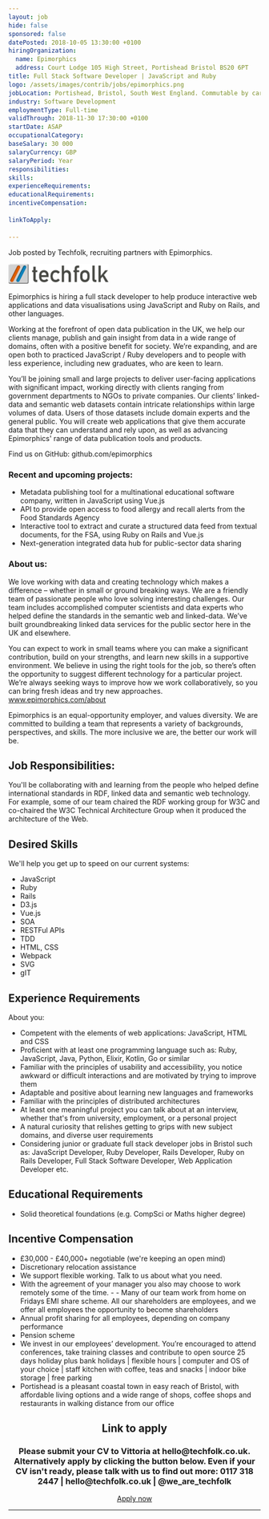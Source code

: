 ```yaml
---
layout: job
hide: false
sponsored: false
datePosted: 2018-10-05 13:30:00 +0100
hiringOrganization:
  name: Epimorphics
  address: Court Lodge 105 High Street, Portishead Bristol BS20 6PT
title: Full Stack Software Developer | JavaScript and Ruby
logo: /assets/images/contrib/jobs/epimorphics.png
jobLocation: Portishead, Bristol, South West England. Commutable by car or bike, 1 hour by bus from Bristol (X3 and X4 buses)
industry: Software Development
employmentType: Full-time
validThrough: 2018-11-30 17:30:00 +0100
startDate: ASAP
occupationalCategory:
baseSalary: 30 000
salaryCurrency: GBP
salaryPeriod: Year
responsibilities:
skills:
experienceRequirements:
educationalRequirements:
incentiveCompensation:

linkToApply:

---
```


<div class = "aligned-image">
<p>Job posted by Techfolk, recruiting partners with Epimorphics.</p>
<img style="width:200px" src="/assets/images/contrib/jobs/techfolk.png" alt="parenting"/>
</div>

Epimorphics is hiring a full stack developer to help produce interactive web applications and data visualisations using JavaScript and Ruby on Rails, and other languages.

Working at the forefront of open data publication in the UK, we help our clients manage, publish and gain insight from data in a wide range of domains, often with a positive benefit for society. We’re expanding, and are open both to practiced JavaScript / Ruby developers and to people with less experience, including new graduates, who are keen to learn.

You’ll be joining small and large projects to deliver user-facing applications with significant impact, working directly with clients ranging from government departments to NGOs to private companies. Our clients’ linked-data and semantic web datasets contain intricate relationships within large volumes of data. Users of those datasets include domain experts and the general public. You will create web applications that give them accurate data that they can understand and rely upon, as well as advancing Epimorphics' range of data publication tools and products.

Find us on GitHub: github.com/epimorphics

### Recent and upcoming projects:

- Metadata publishing tool for a multinational educational software company, written in JavaScript using Vue.js
- API to provide open access to food allergy and recall alerts from the Food Standards Agency
- Interactive tool to extract and curate a structured data feed from textual documents, for the FSA, using Ruby on Rails and Vue.js
- Next-generation integrated data hub for public-sector data sharing

### About us:

We love working with data and creating technology which makes a difference – whether in small or ground breaking ways. We are a friendly team of passionate people who love solving interesting challenges. Our team includes accomplished computer scientists and data experts who helped define the standards in the semantic web and linked-data. We’ve built groundbreaking linked data services for the public sector here in the UK and elsewhere.

You can expect to work in small teams where you can make a significant contribution, build on your strengths, and learn new skills in a supportive environment. We believe in using the right tools for the job, so there’s often the opportunity to suggest different technology for a particular project. We’re always seeking ways to improve how we work collaboratively, so you can bring fresh ideas and try new approaches. www.epimorphics.com/about

Epimorphics is an equal-opportunity employer, and values diversity. We are committed to building a team that represents a variety of backgrounds, perspectives, and skills. The more inclusive we are, the better our work will be.

## Job Responsibilities:
You'll be collaborating with and learning from the people who helped define international standards in RDF, linked data and semantic web technology. For example, some of our team chaired the RDF working group for W3C and co-chaired the W3C Technical Architecture Group when it produced the architecture of the Web.

## Desired Skills
We'll help you get up to speed on our current systems:
- JavaScript
- Ruby
- Rails
- D3.js
- Vue.js
- SOA
- RESTFul APIs
- TDD
- HTML, CSS
- Webpack
- SVG
- gIT

## Experience Requirements
About you:

- Competent with the elements of web applications: JavaScript, HTML and CSS
- Proficient with at least one programming language such as: Ruby, JavaScript, Java, Python, Elixir, Kotlin, Go or similar
- Familiar with the principles of usability and accessibility, you notice awkward or difficult interactions and are motivated by trying to improve them
- Adaptable and positive about learning new languages and frameworks
- Familiar with the principles of distributed architectures
- At least one meaningful project you can talk about at an interview, whether that's from university, employment, or a personal project
- A natural curiosity that relishes getting to grips with new subject domains, and diverse user requirements
- Considering junior or graduate full stack developer jobs in Bristol such as: JavaScript Developer, Ruby Developer, Rails Developer, Ruby on Rails Developer, Full Stack Software Developer, Web Application Developer etc.

## Educational Requirements
- Solid theoretical foundations (e.g. CompSci or Maths higher degree)

## Incentive Compensation
- £30,000 - £40,000+ negotiable (we're keeping an open mind)
- Discretionary relocation assistance
- We support flexible working. Talk to us about what you need.
- With the agreement of your manager you also may choose to work remotely some of the time. - - Many of our team work from home on Fridays
EMI share scheme. All our shareholders are employees, and we offer all employees the opportunity to become shareholders
- Annual profit sharing for all employees, depending on company performance
- Pension scheme
- We invest in our employees’ development. You’re encouraged to attend conferences, take training classes and contribute to open source
25 days holiday plus bank holidays | flexible hours | computer and OS of your choice | staff kitchen with coffee, teas and snacks | indoor bike storage | free parking
- Portishead is a pleasant coastal town in easy reach of Bristol, with affordable living options and a wide range of shops, coffee shops and restaurants in walking distance from our office

<div class="to-apply" style="text-align: center">
  <h2>Link to apply</h2>
  <h3> Please submit your CV to Vittoria at hello@techfolk.co.uk. Alternatively apply by clicking the button below. Even if your CV isn't ready, please talk with us to find out more: 0117 318 2447 | hello@techfolk.co.uk | @we_are_techfolk </h3>
  <a class="btn btn--dark" style="margin: 20px" href="http://techfolk.co.uk/current-jobs/full-stack-software-developer-javascript-and-ruby-portishead-bristol-tl259">
      Apply now
  </a>
</div>

---
